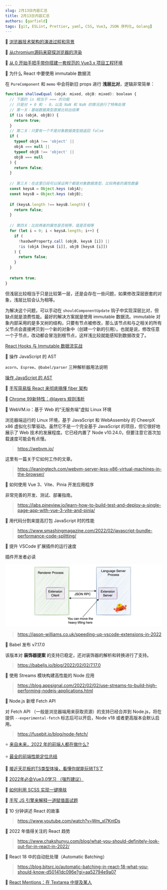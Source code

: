 ```yaml
---
slug: 2月13日内容汇总
title: 2月13日内容汇总
authors: [garfield]
tags: [git, ESLint, Prettier, yaml, CSS, Vue3, JSON 序列化, Golang]
---
```


📒 [浏览器技术架构的演进过程和背景](https://juejin.cn/post/7035791029814951950)

📒 [从chromium源码来窥探浏览器的渲染](https://juejin.cn/post/7059408852390772767)

📒 [从 0 开始手把手带你搭建一套规范的 Vue3.x 项目工程环境](https://juejin.cn/post/6951649464637636622)

📒 为什么 React 中要使用 immutable 数据流

在 `PureComponent` 和 `memo` 中会将新旧 props 进行 **浅层比对**，逻辑非常简单：

```js
function shallowEqual (objA: mixed, objB: mixed): boolean {
  // 下面的 is 相当于 === 的功能
  // 只是对 + 0 和 - 0，以及 NaN 和 NaN 的情况进行了特殊处理
  // 第一关：基础数据类型直接比较出结果
  if (is (objA, objB)) {
    return true;
  }
  // 第二关：只要有一个不是对象数据类型就返回 false
  if (
    typeof objA !== 'object' ||
    objA === null ||
    typeof objB !== 'object' ||
    objB === null
  ) {
    return false;
  }

  // 第三关：在这里已经可以保证两个都是对象数据类型，比较两者的属性数量
  const keysA = Object.keys (objA);
  const keysB = Object.keys (objB);

  if (keysA.length !== keysB.length) {
    return false;
  }

  // 第四关：比较两者的属性是否相等，值是否相等
  for (let i = 0; i < keysA.length; i++) {
    if (
      !hasOwnProperty.call (objB, keysA [i]) ||
      !is (objA [keysA [i]], objB [keysA [i]])
    ) {
      return false;
    }
  }

  return true;
}
```

但浅层比较相当于只是比较第一层，还是会存在一些问题，如果修改深层嵌套的对象，浅层比较会认为相等。

为解决这个问题，可以手动在 `shouldComponentUpdate` 钩子中实现深层比对，但缺点就是浪费性能。最好的解决方案就是使用 immutable 数据流。immutable 对象内部采用的是多叉树的结构，只要有节点被修改，那么该节点和与之相关的所有父节点会直接拷贝到一个新的对象中（创建一个新的引用）。也就是说，修改任意一个子节点，改动都会冒泡到根节点，这样浅比较就能感知到数据改变了。

[React Hooks 与 Immutable 数据流实战](https://juejin.cn/book/6844733816460804104/section/6844733816548884487)

📒 操作 JavaScript 的 AST

`acorn`、`Espree`、`@babel/parser` 三种解析器用法说明

[操作 JavaScript 的 AST](https://juejin.cn/post/7061808830274863118)

📒 [手写简易版 React 来彻底搞懂 fiber 架构](https://juejin.cn/post/7063321486135656479)

📒 [Chrome 99新特性：@layers 规则浅析](https://mp.weixin.qq.com/s/Hnp2XddZPp3WAHrXBqEyAQ)

📒 WebVM.io：基于 Web 的“无服务端”虚拟 Linux 环境

浏览器端运行的 Linux 环境，基于 JavaScript 和 WebAssembly 的 CheerpX x86 虚拟化引擎驱动。虽然它不是一个完全基于 JavaScript 的项目，但它很好地展示了 Web 技术的发展程度。它已经内置了 Node v10.24.0，但要注意它首次加载速度可能会有点慢。

> https://webvm.io/

这里有一篇关于它如何工作的文章。

> https://leaningtech.com/webvm-server-less-x86-virtual-machines-in-the-browser/

📒 如何使用 Vue 3、Vite、Pinia 开发应用程序

非常完善的开发、测试、部署指南。

> https://labs.pineview.io/learn-how-to-build-test-and-deploy-a-single-page-app-with-vue-3-vite-and-pinia/

📒 用代码分割来提高打包 JavaScript 时的性能

> https://www.smashingmagazine.com/2022/02/javascript-bundle-performance-code-splitting/

📒 提升 VSCode 扩展插件的运行速度

插件开发者必读

![image](./vscode-arch.webp)

> https://jason-williams.co.uk/speeding-up-vscode-extensions-in-2022

📒 Babel 发布 v7.17.0

该版本对 **装饰器提案** 的支持已稳定，还对装饰器的解析和转换进行了支持。

> https://babeljs.io/blog/2022/02/02/7.17.0

📒 使用 Streams 模块构建高性能的 Node 应用

> https://blog.appsignal.com/2022/02/02/use-streams-to-build-high-performing-nodejs-applications.html

📒 Node.js 新增 Fetch API

对 Fetch API （一般是浏览器端用来获取资源）的支持已经合并到 Node.js，将在提供 `‑‑experimental‑fetch` 标志后可以开启，Node v18 或者更高版本会默认启用。

> https://fusebit.io/blog/node-fetch/

⭐️ [来自未来，2022 年的前端人都在做什么?](https://mp.weixin.qq.com/s/triP_hXILSWq37DIGz4VNg)

⭐️ [最全的前端性能定位总结](https://juejin.cn/post/7052918009555320839)

📒 [接近天花板的TS类型体操，看懂你就能玩转TS了](https://juejin.cn/post/7061556434692997156)

📒 [2022年必会Vue3.0学习 （强烈建议）](https://juejin.cn/post/7057325585705467918)

📒 [如何利用 SCSS 实现一键换肤](https://juejin.cn/post/7062496975454732301)

📒 [手写 JS 引擎来解释一道赋值面试题](https://juejin.cn/post/7062258342546620423)

📒 10 分钟讲述 React 的故事

> https://www.youtube.com/watch?v=Wm_xI7KntDs

📒 2022 年值得关注的 React 趋势

> https://www.chakshunyu.com/blog/what-you-should-definitely-look-out-for-in-react-in-2022/

📒 React 18 中的自动批处理（Automatic Batching）

> https://blog.bitsrc.io/automatic-batching-in-react-18-what-you-should-know-d50141dc096e?gi=aa52794e9a07

📒 [React Mentions：在 Textarea 中提及某人](https://github.com/signavio/react-mentions)
